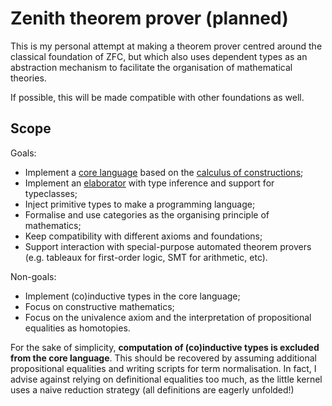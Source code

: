 # Zenith theorem prover (planned)

This is my personal attempt at making a theorem prover centred around the classical foundation of ZFC, but which also uses dependent types as an abstraction mechanism to facilitate the organisation of mathematical theories.

If possible, this will be made compatible with other foundations as well.

## Scope

Goals:

- Implement a [core language](src/core/term.rs) based on the [calculus of constructions](https://en.wikipedia.org/wiki/Calculus_of_constructions);
- Implement an [elaborator](src/elab/term.rs) with type inference and support for typeclasses;
- Inject primitive types to make a programming language;
- Formalise and use categories as the organising principle of mathematics;
- Keep compatibility with different axioms and foundations;
- Support interaction with special-purpose automated theorem provers (e.g. tableaux for first-order logic, SMT for arithmetic, etc).

Non-goals:

- Implement (co)inductive types in the core language;
- Focus on constructive mathematics;
- Focus on the univalence axiom and the interpretation of propositional equalities as homotopies.

For the sake of simplicity, **computation of (co)inductive types is excluded from the core language**. This should be recovered by assuming additional propositional equalities and writing scripts for term normalisation. In fact, I advise against relying on definitional equalities too much, as the little kernel uses a naive reduction strategy (all definitions are eagerly unfolded!)
